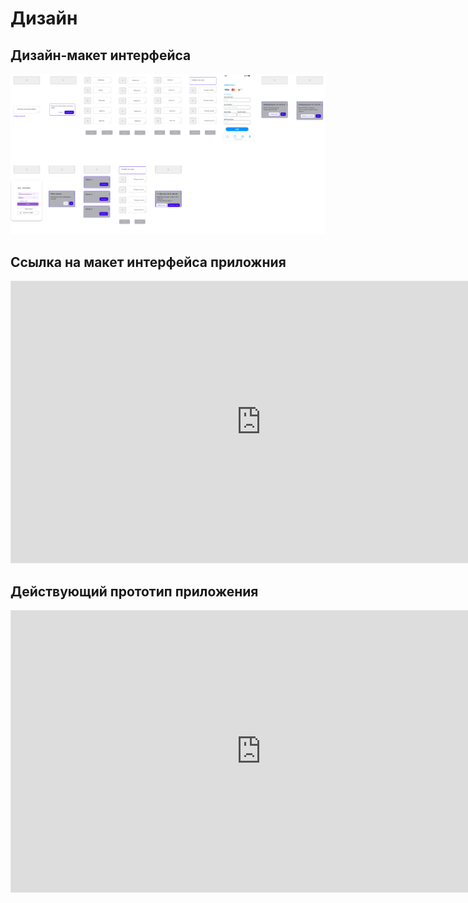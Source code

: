 # Дизайн

## Дизайн-макет интерфейса 
![](diagrams/Wireframe.png)

## Ссылка на макет интерфейса приложния

<iframe style="border: 1px solid rgba(0, 0, 0, 0.1);" width="800" height="450" src="https://embed.figma.com/design/mdQ5NF5X9bln942nrwOpVy/Wireframes-Kit--Free---Community-?node-id=202-5106&embed-host=share" allowfullscreen></iframe>

## Действующий прототип приложения

<iframe style="border: 1px solid rgba(0, 0, 0, 0.1);" width="800" height="450" src="https://embed.figma.com/proto/mdQ5NF5X9bln942nrwOpVy/Wireframes-Kit--Free---Community-?node-id=205-1452&p=f&scaling=scale-down&content-scaling=fixed&page-id=202%3A5106&starting-point-node-id=205%3A1452&embed-host=share" allowfullscreen></iframe>
